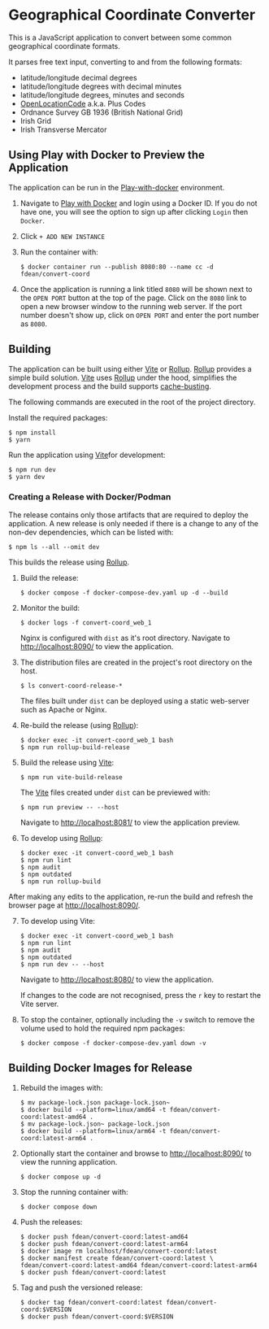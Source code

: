 # Geographical Coordinate Converter

This is a JavaScript application to convert between some common geographical
coordinate formats.

It parses free text input, converting to and from the following formats:

- latitude/longitude decimal degrees
- latitude/longitude degrees with decimal minutes
- latitude/longitude degrees, minutes and seconds
- [OpenLocationCode][olc] a.k.a. Plus Codes
- Ordnance Survey GB 1936 (British National Grid)
- Irish Grid
- Irish Transverse Mercator

[olc]: https://en.wikipedia.org/wiki/Open_Location_Code

## Using Play with Docker to Preview the Application

[play]: https://labs.play-with-docker.com "Play with Docker"

The application can be run in the [Play-with-docker][play] environment.

1.  Navigate to [Play with Docker][play] and login using a Docker ID.  If you
	do not have one, you will see the option to sign up after clicking `Login`
	then `Docker`.

1.  Click `+ ADD NEW INSTANCE`

1.  Run the container with:

		$ docker container run --publish 8080:80 --name cc -d fdean/convert-coord

1.  Once the application is running a link titled `8080` will be shown next to
    the `OPEN PORT` button at the top of the page.  Click on the `8080` link
    to open a new browser window to the running web server.  If the port
    number doesn't show up, click on `OPEN PORT` and enter the port number as
    `8080`.

## Building

The application can be built using either [Vite][] or [Rollup][].  [Rollup][]
provides a simple build solution.  [Vite][] uses [Rollup][] under the hood,
simplifies the development process and the build supports
[cache-busting](https://developer.mozilla.org/en-US/docs/Web/HTTP/Caching#cache_busting).

[Vite]: https://vite.dev/ "Next Generation Frontend Tooling"
[Rollup]: https://rollupjs.org "The JavaScript module bundler"

The following commands are executed in the root of the project directory.

Install the required packages:

	$ npm install
	$ yarn

Run the application using [Vite][]for development:

	$ npm run dev
	$ yarn dev

### Creating a Release with Docker/Podman

The release contains only those artifacts that are required to deploy the
application.  A new release is only needed if there is a change to any of the
non-dev dependencies, which can be listed with:

	$ npm ls --all --omit dev

This builds the release using [Rollup][].

1.  Build the release:

		$ docker compose -f docker-compose-dev.yaml up -d --build

2.  Monitor the build:

		$ docker logs -f convert-coord_web_1

	Nginx is configured with `dist` as it's root directory.  Navigate to
    <http://localhost:8090/> to view the application.

3.  The distribution files are created in the project's root directory on the
    host.

		$ ls convert-coord-release-*

	The files built under `dist` can be deployed using a static web-server
	such as Apache or Nginx.

4.  Re-build the release (using [Rollup][]):

		$ docker exec -it convert-coord_web_1 bash
		$ npm run rollup-build-release

5.  Build the release using [Vite][]:

		$ npm run vite-build-release

	The [Vite][] files created under `dist` can be previewed with:

		$ npm run preview -- --host

	Navigate to <http://localhost:8081/> to view the application preview.

6.  To develop using [Rollup][]:

		$ docker exec -it convert-coord_web_1 bash
		$ npm run lint
		$ npm audit
		$ npm outdated
		$ npm run rollup-build

After making any edits to the application, re-run the build and refresh the
browser page at <http://localhost:8090/>.

7.  To develop using Vite:

		$ docker exec -it convert-coord_web_1 bash
		$ npm run lint
		$ npm audit
		$ npm outdated
		$ npm run dev -- --host

	Navigate to <http://localhost:8080/> to view the application.

	If changes to the code are not recognised, press the `r` key to restart
    the Vite server.

8.  To stop the container, optionally including the `-v` switch to remove the
    volume used to hold the required npm packages:

		$ docker compose -f docker-compose-dev.yaml down -v

## Building Docker Images for Release

1.  Rebuild the images with:

		$ mv package-lock.json package-lock.json~
		$ docker build --platform=linux/amd64 -t fdean/convert-coord:latest-amd64 .
		$ mv package-lock.json~ package-lock.json
		$ docker build --platform=linux/arm64 -t fdean/convert-coord:latest-arm64 .

2.  Optionally start the container and browse to <http://localhost:8090/> to
    view the running application.

		$ docker compose up -d

3.  Stop the running container with:

		$ docker compose down

4.  Push the releases:

		$ docker push fdean/convert-coord:latest-amd64
		$ docker push fdean/convert-coord:latest-arm64
		$ docker image rm localhost/fdean/convert-coord:latest
		$ docker manifest create fdean/convert-coord:latest \
		fdean/convert-coord:latest-amd64 fdean/convert-coord:latest-arm64
		$ docker push fdean/convert-coord:latest

5.  Tag and push the versioned release:

		$ docker tag fdean/convert-coord:latest fdean/convert-coord:$VERSION
		$ docker push fdean/convert-coord:$VERSION
